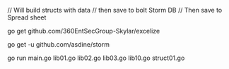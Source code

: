 //  Will build structs with data
// then save to bolt Storm DB
// Then save to Spread sheet

go get github.com/360EntSecGroup-Skylar/excelize

go get -u github.com/asdine/storm

go run main.go lib01.go lib02.go lib03.go lib10.go struct01.go
